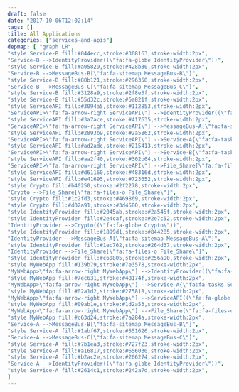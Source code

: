 ```yaml
---
draft: false
date: "2017-10-06T12:02:14"
tags: []
title: All Applications
categories: ["services-and-apis"]
depmap: [ "graph LR",
"style Service-B fill:#044ecc,stroke:#308163,stroke-width:2px",
"Service-B -->IdentityProvider((\"fa:fa-globe IdentityProvider\"))",
"style Service-B fill:#a05829,stroke:#428b30,stroke-width:2px",
"Service-B -->MessageBus-B[\"fa:fa-sitemap MessageBus-B\"]",
"style Service-B fill:#88b121,stroke:#296358,stroke-width:2px",
"Service-B -->MessageBus-C[\"fa:fa-sitemap MessageBus-C\"]",
"style Service-B fill:#3128a9,stroke:#2f8e3f,stroke-width:2px",
"style Service-B fill:#55d32c,stroke:#6a821f,stroke-width:2px",
"style ServiceAPI fill:#3094a5,stroke:#112853,stroke-width:2px",
"ServiceAPI>\"fa:fa-arrow-right ServiceAPI\"] -->IdentityProvider((\"fa:fa-globe IdentityProvider\"))",
"style ServiceAPI fill:#3a7ace,stroke:#417635,stroke-width:2px",
"ServiceAPI>\"fa:fa-arrow-right ServiceAPI\"] -->MessageBus-A[\"fa:fa-sitemap MessageBus-A\"]",
"style ServiceAPI fill:#2893b9,stroke:#2a5862,stroke-width:2px",
"ServiceAPI>\"fa:fa-arrow-right ServiceAPI\"] -->Service-A{\"fa:fa-tasks Service-A\"}",
"style ServiceAPI fill:#ad2adc,stroke:#215413,stroke-width:2px",
"ServiceAPI>\"fa:fa-arrow-right ServiceAPI\"] -->Service-B{\"fa:fa-tasks Service-B\"}",
"style ServiceAPI fill:#aa2f40,stroke:#302b64,stroke-width:2px",
"ServiceAPI>\"fa:fa-arrow-right ServiceAPI\"] -->File_Share[\"fa:fa-files-o File_Share\"]",
"style ServiceAPI fill:#d61160,stroke:#48316d,stroke-width:2px",
"style ServiceAPI fill:#e41695,stroke:#723652,stroke-width:2px",
"style Crypto fill:#b40250,stroke:#2f2278,stroke-width:2px",
"Crypto -->File_Share[\"fa:fa-files-o File_Share\"]",
"style Crypto fill:#1c2fd3,stroke:#469869,stroke-width:2px",
"style Crypto fill:#d02a91,stroke:#3d4580,stroke-width:2px",
"style IdentityProvider fill:#2045ab,stroke:#2a545f,stroke-width:2px",
"style IdentityProvider fill:#2e4caf,stroke:#2e7c52,stroke-width:2px",
"IdentityProvider -->Crypto((\"fa:fa-globe Crypto\"))",
"style IdentityProvider fill:#1899d1,stroke:#844285,stroke-width:2px",
"IdentityProvider -->MessageBus-A[\"fa:fa-sitemap MessageBus-A\"]",
"style IdentityProvider fill:#1ec762,stroke:#264d37,stroke-width:2px",
"IdentityProvider -->File_Share[\"fa:fa-files-o File_Share\"]",
"style IdentityProvider fill:#c60805,stroke:#256a90,stroke-width:2px",
"style MyWebApp fill:#139b79,stroke:#7e3578,stroke-width:2px",
"MyWebApp>\"fa:fa-arrow-right MyWebApp\"] -->IdentityProvider((\"fa:fa-globe IdentityProvider\"))",
"style MyWebApp fill:#7ec631,stroke:#48174f,stroke-width:2px",
"MyWebApp>\"fa:fa-arrow-right MyWebApp\"] -->Service-A{\"fa:fa-tasks Service-A\"}",
"style MyWebApp fill:#02a1d2,stroke:#275818,stroke-width:2px",
"MyWebApp>\"fa:fa-arrow-right MyWebApp\"] -->ServiceAPI((\"fa:fa-globe ServiceAPI\"))",
"style MyWebApp fill:#09ab1e,stroke:#1d2a53,stroke-width:2px",
"MyWebApp>\"fa:fa-arrow-right MyWebApp\"] -->File_Share[\"fa:fa-files-o File_Share\"]",
"style MyWebApp fill:#c63d24,stroke:#7a284a,stroke-width:2px",
"Service-A -->MessageBus-B[\"fa:fa-sitemap MessageBus-B\"]",
"style Service-A fill:#1abf67,stroke:#551626,stroke-width:2px",
"Service-A -->MessageBus-C[\"fa:fa-sitemap MessageBus-C\"]",
"style Service-A fill:#7b1ea3,stroke:#727f23,stroke-width:2px",
"style Service-A fill:#a16817,stroke:#656030,stroke-width:2px",
"style Service-A fill:#b2ac2e,stroke:#266274,stroke-width:2px",
"Service-A -->IdentityProvider((\"fa:fa-globe IdentityProvider\"))",
"style Service-A fill:#2614c1,stroke:#242a7d,stroke-width:2px",
]
---
```

